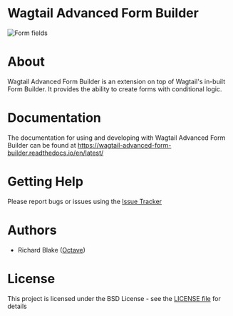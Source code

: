 # Wagtail Advanced Form Builder

![Form fields](./docs/screenshots/waf-form-fields.png)

# About

Wagtail Advanced Form Builder is an extension on top of Wagtail's in-built Form Builder. It provides the ability to 
create forms with conditional logic.

# Documentation

The documentation for using and developing with Wagtail Advanced Form Builder can be found at https://wagtail-advanced-form-builder.readthedocs.io/en/latest/

# Getting Help

Please report bugs or issues using the [Issue Tracker](https://github.com/octavenz/wagtail-advanced-form-builder/issues) 

# Authors

* Richard Blake ([Octave](https://octave.nz))

# License

This project is licensed under the BSD License - see the [LICENSE file](./LICENCE) for details

